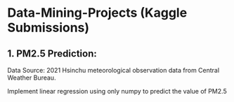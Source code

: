 # Data-Mining-Projects (Kaggle Submissions)


## 1. PM2.5 Prediction: 
Data Source: 2021 Hsinchu meteorological observation data from Central Weather Bureau.

Implement linear regression using only numpy to predict the value of PM2.5
